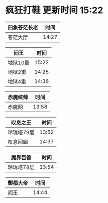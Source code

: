 # 疯狂打鞋 更新时间 15:22

| 四象苍茫长老   | 时间    |
|--------|-------|
| 苍茫大厅 | 14:27 |

| 间王   | 时间    |
|--------|-------|
| 地狱10重 | 15:22 |
| 地狱2重 | 14:25 |
| 地狱4重 | 14:36 |

| 赤魔统帅   | 时间    |
|--------|-------|
| 赤魔网 | 13:58 |

| 叹息之王   | 时间    |
|--------|-------|
| 玲珑塔79层 | 13:52 |
| 叹息回廊 | 14:37 |

| 魔界巨兽   | 时间    |
|--------|-------|
| 玲珑塔78层 | 13:54 |

| 酆都大帝   | 时间    |
|--------|-------|
| 阎王 | 14:44 |